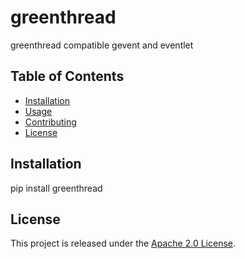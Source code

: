# greenthread

greenthread compatible gevent and eventlet

## Table of Contents

- [Installation](#installation)
- [Usage](#usage)
- [Contributing](#contributing)
- [License](#license)

## Installation

pip install greenthread

<!-- ## Usage -->

<!-- ## Contributing -->

## License


This project is released under the [Apache 2.0 License](LICENSE).



